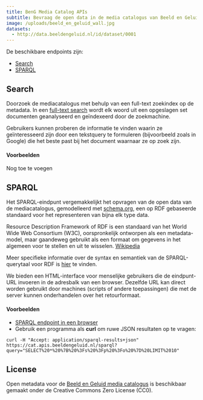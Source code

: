 ```yaml
---
title: BenG Media Catalog APIs
subtitle: Bevraag de open data in de media catalogus van Beeld en Geluid
image: /uploads/beeld_en_geluid_wall.jpg
datasets:
  - http://data.beeldengeluid.nl/id/dataset/0001
---
```


De beschikbare endpoints zijn:

- [Search](/nl/apis/nisv-media-catalog#search)
- [SPARQL](/nl/apis/nisv-media-catalog#sparql)

## Search

Doorzoek de mediacatalogus met behulp van een full-text zoekindex op de metadata. In een [full-text search](https://en.wikipedia.org/wiki/Full-text_search) wordt elk woord uit een opgeslagen set documenten geanalyseerd en geïndexeerd door de zoekmachine.

Gebruikers kunnen proberen de informatie te vinden waarin ze geïnteresseerd zijn door een tekstquery te formuleren (bijvoorbeeld zoals in Google) die het beste past bij het document waarnaar ze op zoek zijn.

#### Voorbeelden

Nog toe te voegen

## SPARQL

Het SPARQL-eindpunt vergemakkelijkt het opvragen van de open data van de mediacatalogus, gemodelleerd met [schema.org](https://schema.org/), een op RDF gebaseerde standaard voor het representeren van bijna elk type data.

Resource Description Framework of RDF is een standaard van het World Wide Web Consortium (W3C), oorspronkelijk ontworpen als een metadata-model, maar gaandeweg gebruikt als een formaat om gegevens in het algemeen voor te stellen en uit te wisselen. [Wikipedia](https://nl.wikipedia.org/wiki/Resource_Description_Framework)

Meer specifieke informatie over de syntax en semantiek van de SPARQL-querytaal voor RDF is [hier](https://www.w3.org/TR/rdf-sparql-query/) te vinden.

We bieden een HTML-interface voor menselijke gebruikers die de eindpunt-URL invoeren in de adresbalk van een browser. Dezelfde URL kan direct worden gebruikt door machines (scripts of andere toepassingen) die met de server kunnen onderhandelen over het retourformaat.

#### Voorbeelden

- [SPARQL endpoint in een browser](https://cat.apis.beeldengeluid.nl/sparql)
- Gebruik een programma als **curl** om ruwe JSON resultaten op te vragen:

`curl -H "Accept: application/sparql-results+json" https://cat.apis.beeldengeluid.nl/sparql?query="SELECT%20*%20%7B%20%3Fs%20%3Fp%20%3Fo%20%7D%20LIMIT%2010"`

## License

Open metadata voor de [Beeld en Geluid media catalogus](/nl/datasets/nisv-media-catalog) is beschikbaar gemaakt onder de Creative Commons Zero License (CC0).
